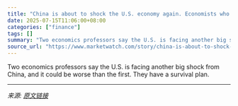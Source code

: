 ```yaml
---
title: "China is about to shock the U.S. economy again. Economists who predicted the first offer a plan to fight back."
date: 2025-07-15T11:06:00+08:00
categories: ["finance"]
tags: []
summary: "Two economics professors say the U.S. is facing another big shock from China, and it could be worse than the first. They have a survival plan."
source_url: "https://www.marketwatch.com/story/china-is-about-to-shock-the-u-s-economy-again-economists-who-predicted-the-first-offer-a-plan-to-fight-back-3ce328df?mod=mw_rss_topstories"
---
```


Two economics professors say the U.S. is facing another big shock from China, and it could be worse than the first. They have a survival plan.

---

*来源: [原文链接](https://www.marketwatch.com/story/china-is-about-to-shock-the-u-s-economy-again-economists-who-predicted-the-first-offer-a-plan-to-fight-back-3ce328df?mod=mw_rss_topstories)*
